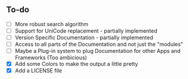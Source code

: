 ## To-do

 - [ ] More robust search algorithm
 - [ ] Support for UniCode replacement - partially implemented
 - [ ] Version Specific Documentation  - partially implemented
 - [ ] Access to all parts of the Documentation and not just the "modules"
 - [ ] Maybe a Plug-in system to plug Documentation for other Apps and Frameworks (Too ambicious)
 - [x] Add some Colors to make the output a little pretty
 - [x] Add a LICENSE file
